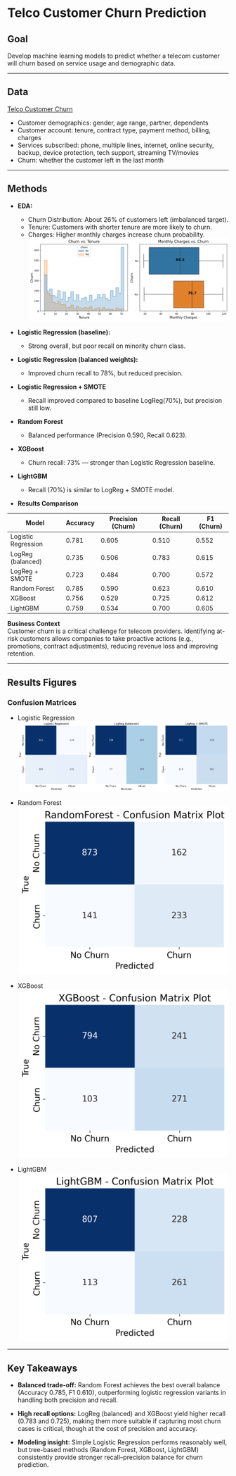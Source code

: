 # Telco Customer Churn Prediction


## Goal
Develop machine learning models to predict whether a telecom customer will churn based on service usage and demographic data.

---

## Data
[Telco Customer Churn](https://www.kaggle.com/datasets/blastchar/telco-customer-churn)
- Customer demographics: gender, age range, partner, dependents
- Customer account: tenure, contract type, payment method, billing, charges
- Services subscribed: phone, multiple lines, internet, online security, backup, device protection, tech support, streaming TV/movies
- Churn: whether the customer left in the last month

---

## Methods
- **EDA:** 
  - Churn Distribution: About 26% of customers left (imbalanced target).
  - Tenure: Customers with shorter tenure are more likely to churn.
  - Charges: Higher monthly charges increase churn probability.
  ![Churn Distribution](reports/figures/churn_vs_n.png)

- **Logistic Regression (baseline):**
  - Strong overall, but poor recall on minority churn class.  

- **Logistic Regression (balanced weights):**
  - Improved churn recall to 78%, but reduced precision.  

- **Logistic Regression + SMOTE**
  - Recall improved compared to baseline LogReg(70%), but precision still low.  

- **Random Forest**
  - Balanced performance (Precision 0.590, Recall 0.623).  

- **XGBoost**
  - Churn recall: 73% — stronger than Logistic Regression baseline.  

- **LightGBM**
  - Recall (70%) is similar to LogReg + SMOTE model.

- **Results Comparison**

| Model | Accuracy | Precision (Churn) | Recall (Churn) | F1 (Churn) |
| --- | --- | --- | --- | --- |
| Logistic Regression | 0.781 | 0.605 | 0.510 | 0.552 |
| LogReg (balanced) | 0.735 | 0.506 | 0.783 | 0.615 |
| LogReg + SMOTE | 0.723 | 0.484 | 0.700 | 0.572 |
| Random Forest | 0.785 | 0.590 | 0.623 | 0.610 |
| XGBoost | 0.756 | 0.529 | 0.725 | 0.612 |
| LightGBM | 0.759 | 0.534 | 0.700 | 0.605 |




**Business Context**  
Customer churn is a critical challenge for telecom providers. Identifying at-risk customers allows companies to take proactive actions (e.g., promotions, contract adjustments), reducing revenue loss and improving retention.


---

## Results Figures

### Confusion Matrices
- Logistic Regression  
  ![Logistic Regression Confusion Matrix](reports/figures/Baseline_Model_CM.png)  

- Random Forest  
  ![Random Forest Confusion Matrix](reports/figures/RandomForest.png/)  

- XGBoost  
  ![XGBoost Confusion Matrix](reports/figures/XGBoost.png)  

- LightGBM  
  ![LightGBM Confusion Matrix](reports/figures/LightGBM.png)  

---

## Key Takeaways

- **Balanced trade-off:** Random Forest achieves the best overall balance (Accuracy 0.785, F1 0.610), outperforming logistic regression variants in handling both precision and recall.

- **High recall options:** LogReg (balanced) and XGBoost yield higher recall (0.783 and 0.725), making them more suitable if capturing most churn cases is critical, though at the cost of precision and accuracy.

- **Modeling insight:** Simple Logistic Regression performs reasonably well, but tree-based methods (Random Forest, XGBoost, LightGBM) consistently provide stronger recall–precision balance for churn prediction.
